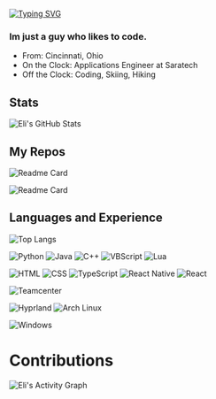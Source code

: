 [![Typing SVG](https://readme-typing-svg.demolab.com?font=Hurmit+Nerd+Font&size=25&duration=2000&pause=4000&color=BFBFBF&vCenter=true&width=435&lines=%3C+Eli+%3E+Hello+%3C+%2F+Fouts+%3E)](https://git.io/typing-svg)

### Im just a guy who likes to code.

- From: Cincinnati, Ohio
- On the Clock: Applications Engineer at Saratech
- Off the Clock: Coding, Skiing, Hiking

## Stats 

![Eli's GitHub Stats](https://github-readme-stats.vercel.app/api?username=elifouts&show_icons=true&theme=github_dark_dimmed) 


## My Repos

![Readme Card](https://github-readme-stats.vercel.app/api/pin/?username=elifouts&repo=Dotfiles&theme=github_dark_dimmed)

![Readme Card](https://github-readme-stats.vercel.app/api/pin/?username=DerekCorniello&repo=Devbits&theme=chartreuse-dark)

## Languages and Experience
![Top Langs](https://github-readme-stats.vercel.app/api/top-langs/?username=elifouts&layout=donut&theme=github_dark_dimmed)

![Python](https://img.shields.io/badge/-Python-3776AB?logo=python&logoColor=white)
![Java](https://img.shields.io/badge/-Java-007396?logo=java&logoColor=white)
![C++](https://img.shields.io/badge/-C++-00599C?logo=c%2B%2B&logoColor=white)
![VBScript](https://img.shields.io/badge/-VBScript-00BCD4?logo=visualstudio&logoColor=white)
![Lua](https://img.shields.io/badge/-Lua-2C2D72?logo=lua&logoColor=white)

![HTML](https://img.shields.io/badge/-HTML-E34F26?logo=html5&logoColor=white)
![CSS](https://img.shields.io/badge/-CSS-1572B6?logo=css3&logoColor=white)
![TypeScript](https://img.shields.io/badge/-TypeScript-3178C6?logo=typescript&logoColor=white)
![React Native](https://img.shields.io/badge/-React%20Native-61DAFB?logo=react&logoColor=white)
![React](https://img.shields.io/badge/-React-61DAFB?logo=react&logoColor=white)

![Teamcenter](https://img.shields.io/badge/-Teamcenter-005073?logo=siemens&logoColor=white)


![Hyprland](https://img.shields.io/badge/-Hyprland-009688?logo=wayland&logoColor=white)
![Arch Linux](https://img.shields.io/badge/-Arch_Linux-1793D1?logo=archlinux&logoColor=white)

![Windows](https://img.shields.io/badge/-Windows-0078D6?logo=windows&logoColor=white)

# Contributions
![Eli's Activity Graph](https://github-readme-activity-graph.vercel.app/graph?username=elifouts&theme=github-dark-dimmed)
